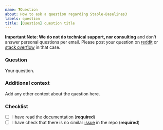 ```yaml
---
name: ❓Question
about: How to ask a question regarding Stable-Baselines3
labels: question
title: [Question] question title
---
```


**Important Note: We do not do technical support, nor consulting** and don't answer personal questions per email.
Please post your question on [reddit](https://www.reddit.com/r/reinforcementlearning/) or [stack overflow](https://stackoverflow.com/) in that case.


### Question

Your question.


### Additional context

Add any other context about the question here.


### Checklist

- [ ] I have read the [documentation](https://stable-baselines3.readthedocs.io/en/master/) (**required**)
- [ ] I have check that there is no similar [issue](https://github.com/DLR-RM/stable-baselines3/issues) in the repo (**required**)

<!--- This Template is an edited version of the one from https://github.com/pytorch/pytorch -->
